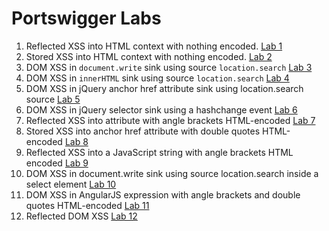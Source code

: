 # Portswigger Labs

1. Reflected XSS into HTML context with nothing encoded. [Lab 1](./Lab%201/)
2. Stored XSS into HTML context with nothing encoded. [Lab 2](./Lab%202/)
3. DOM XSS in `document.write` sink using source `location.search` [Lab 3](./Lab%203/)
4. DOM XSS in `innerHTML` sink using source `location.search` [Lab 4](./Lab%204/)
5. DOM XSS in jQuery anchor href attribute sink using location.search source [Lab 5](./Lab%205/)
6. DOM XSS in jQuery selector sink using a hashchange event [Lab 6](./Lab%206/)
7. Reflected XSS into attribute with angle brackets HTML-encoded [Lab 7](./Lab%207/)
8. Stored XSS into anchor href attribute with double quotes HTML-encoded [Lab 8](./Lab%208/)
9. Reflected XSS into a JavaScript string with angle brackets HTML encoded [Lab 9](./Lab%209/)
10. DOM XSS in document.write sink using source location.search inside a select element [Lab 10](./Lab%2010/)
11. DOM XSS in AngularJS expression with angle brackets and double quotes HTML-encoded [Lab 11](./Lab%2011/)
12. Reflected DOM XSS [Lab 12](./Lab%2012/)
